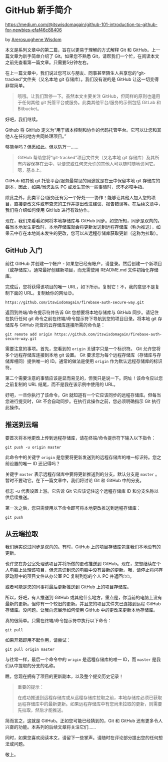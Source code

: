 # GitHub 新手简介

<https://medium.com/@itswisdomagain/github-101-introduction-to-github-for-newbies-efaf46c88406>

by [Arerosuoghene Wisdom](https://medium.com/@itswisdomagain)

本文是系列文章中的第二篇，旨在以更易于理解的方式解释 Git 和 GitHub。上一篇文章为新手简单介绍了 Git。如果您不熟悉 Git，请帮我们一个忙，在阅读本文之前先查看第一篇文章。只需要5分钟左右。

在上一篇文章中，我们说过您可以与朋友、同事甚至陌生人共享您的“git-tracked”文件夹（又名本地 git 存储库）。我们没有说的是 GitHub 让这一切变得非常简单。

> 哦哦。让我们暂停一下。虽然本文主要关注 GitHub，但同样的原则也适用于任何其他 git 托管平台或服务。此类其他平台/服务的示例包括 GitLab 和 Bitbucket。

好吧，我们继续。

Github 将 GitHub 定义为“用于版本控制和协作的代码托管平台。它可以让您和其他人在任何地方共同处理项目。”

够简单吗？但愿如此。但以防万一……
> GitHub 帮助您将“git-tracked”项目文件夹（又名本地 git 存储库）及其所有内容保存在云中，以便您或任何您允许的其他人可以随时随地访问它。嗯，基本上。

GitHub 和其他 git 托管平台/服务最常见的用途就是在云中保留本地 git 存储库的副本，因此，如果/当您丢失 PC 或发生其他一些事情时，您不必咬手指。

除此之外，此类平台/服务还有另一个好处——协作！能够让其他人加入您的项目，直接更改文件或审查您的工作并提出改进建议、报告错误等。在后续文章中，我们将介绍如何使用 GitHub 进行有效协作。

现在，我们来看看如何将本地存储库与 GitHub 同步。如您所知，同步是双向的。每当本地发生更改时，本地存储库就会将更新发送到远程存储库（称为推送），如果云中存在本地尚未发生的更改，您可以从远程存储库获取更新（这称为拉取）。

## GitHub 入门

前往 GitHub 并创建一个帐户 - 如果您已经有帐户，请登录。然后创建一个新项目（或存储库）。通常最好创建新项目，而无需使用 README.md 文件初始化存储库。

完成后，您将获得该项目的唯一 URL，如下所示。复制它！不，我的意思不是复制下面的 URL。复制给你的网址😉。

```
https://github.com/itswisdomagain/firebase-auth-secure-way.git
```

返回到终端/命令提示符并告诉 Git 您想要将本地存储库与 GitHub 同步。请记住在执行任何 git 命令之前在终端/命令提示符下导航到您的项目目录。将本地 git 存储库与 GitHub 托管的云存储库连接所需的命令是：

```
git remote add origin https://github.com/itswisdomagain/firebase-auth-secure-way.git
```

需要注意的事项。首先，您看到的 `origin` 关键字只是一个标识符。 Git 允许您将多个远程存储库连接到本地 git 设置。 Git 要求您为每个远程存储库（存储库与存储库相同）提供唯一的 ID。通常的做法是使用 `origin` 作为默认远程存储库的标识符。

第二个需要注意的事情应该是显而易见的，但我只是说一下。网址！该命令应以您之前复制的 URL 结尾，而不是我在该示例中使用的 URL。

好吧，一旦你执行了该命令，Git 就知道有一个它应该同步的远程存储库。但每当您进行提交时，Git 不会自动同步。在执行此操作之前，您必须明确指示 Git 执行此操作。

## 推送到云端
要首次将本地更改上传到远程存储库，请在终端/命令提示符下输入以下指令：

```
git push -u origin master
```

此命令中的关键字 `origin` 是您要将更新发送到的远程存储库的唯一标识符。您之前设置的唯一 ID 还记得吗？

关键字 `master` 表示远程存储库中要将更新推送到的分支。默认分支是 `master` 。暂时不要动它。在下一篇文章中，我们将讨论 Git 和 GitHub 中的分支。

标志 -u 代表设置上游。它告诉 Git 它应该记住这个远程存储库 ID 和分支名称以供后续推送。

第一次之后，您只需使用以下命令即可将本地更改推送到远程存储库：

```
git push
```

## 从云端拉取
我们确实说过同步是双向的。有时，GitHub 上的项目存储库包含我们本地没有的更新。

也许您在办公室处理该项目并将所做的更改推送到 GitHub。现在，您想继续在个人电脑上处理该项目，但您意识到您的电脑中没有最新的更新。哦，请停止将闪存驱动器中的项目文件从办公室 PC 复制到您的个人 PC 并返回🙄🙄。

或者可能是您的同事将最后更新推送到 GitHub 上的项目存储库。

所以，好吧，有人推送到 GitHub 或其他什么地方，重点是，你当前的电脑上没有最新的更新。但你有一个较旧的更新。并且您的项目文件夹已连接到远程 GitHub 存储库。没问题。让我向您展示如何使用 GitHub 中的更改来更新本地存储库。

真的很简单。只需在终端/命令提示符中执行以下命令：

```
git pull
```

如果开箱即用不起作用，请尝试：

```
git pull origin master

```
与往常一样，最后一个命令中的 `origin` 是远程存储库的唯一 ID，而 `master` 是我们从中提取的分支的名称。

瞧，您现在拥有了项目的更新副本，以及整个提交历史记录！

> 重要的提示：
> 
> 在成功推送到远程存储库或从远程存储库拉取之前，本地存储库必须已获取远程存储库中的最新更新。如果远程存储库中有您尚未拉取的更新，则需要先拉取，然后才能推送。

简而言之，这就是 GitHub。正如您可能已经猜到的，Git 和 GitHub 还有更多令人兴奋的功能。本系列的后续文章将关注它们……

同时，如果您喜欢阅读本文，请留下一些掌声。请随时在评论部分提出您的任何想法或问题。

敬上。